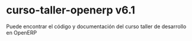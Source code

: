 curso-taller-openerp v6.1
=========================

Puede encontrar el código y documentación del curso taller de desarrollo en OpenERP
